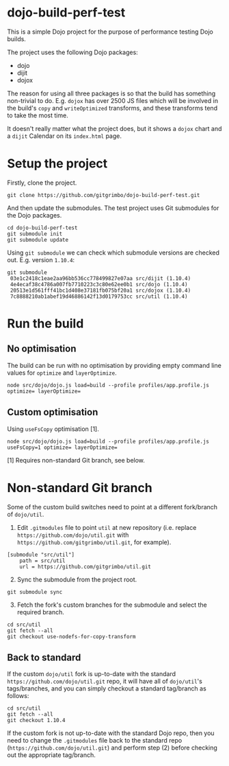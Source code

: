 # dojo-build-perf-test

This is a simple Dojo project for the purpose of performance testing Dojo builds.

The project uses the following Dojo packages:

- dojo
- dijit
- dojox

The reason for using all three packages is so that the build has something non-trivial to do.  E.g. `dojox` has over 2500 JS files which will be involved in the build's `copy` and `writeOptimized` transforms, and these transforms tend to take the most time.

It doesn't really matter what the project does, but it shows a `dojox` chart and a `dijit` Calendar on its `index.html` page.

# Setup the project

Firstly, clone the project.

`git clone https://github.com/gitgrimbo/dojo-build-perf-test.git`

And then update the submodules. The test project uses Git submodules for the Dojo packages.

````
cd dojo-build-perf-test
git submodule init
git submodule update
````

Using `git submodule` we can check which submodule versions are checked out. E.g. version `1.10.4`:

````
git submodule
 03e1c2418c1eae2aa96bb536cc778499827e07aa src/dijit (1.10.4)
 4e4ecaf38c4786a007fb7710223c3c80e62ee0b1 src/dojo (1.10.4)
 20513e1d561fff41bc1d408e37181fb075bf20a1 src/dojox (1.10.4)
 7c8888210ab1abef19d46886142f13d0179753cc src/util (1.10.4)
````

# Run the build

## No optimisation

The build can be run with no optimisation by providing empty command line values for `optimize` and `layerOptimize`.

`node src/dojo/dojo.js load=build --profile profiles/app.profile.js optimize= layerOptimize=`

## Custom optimisation

Using `useFsCopy` optimisation [1].

`node src/dojo/dojo.js load=build --profile profiles/app.profile.js useFsCopy=1 optimize= layerOptimize=`

[1] Requires non-standard Git branch, see below.

# Non-standard Git branch

Some of the custom build switches need to point at a different fork/branch of `dojo/util`.

1) Edit `.gitmodules` file to point `util` at new repository (i.e. replace `https://github.com/dojo/util.git` with `https://github.com/gitgrimbo/util.git`, for example).

````
[submodule "src/util"]
	path = src/util
	url = https://github.com/gitgrimbo/util.git
````

2) Sync the submodule from the project root.

````
git submodule sync
````

3) Fetch the fork's custom branches for the submodule and select the required branch.

````
cd src/util
git fetch --all
git checkout use-nodefs-for-copy-transform
````

## Back to standard

If the custom `dojo/util` fork is up-to-date with the standard `https://github.com/dojo/util.git` repo, it will have all of `dojo/util`'s tags/branches, and you can simply checkout a standard tag/branch as follows:

````
cd src/util
git fetch --all
git checkout 1.10.4
````

If the custom fork is not up-to-date with the standard Dojo repo, then you need to change the `.gitmodules` file back to the standard repo (`https://github.com/dojo/util.git`) and perform step (2) before checking out the appropriate tag/branch.
